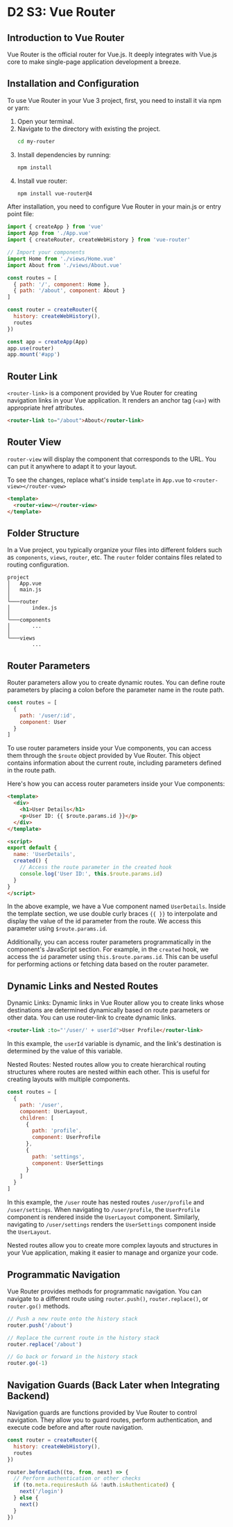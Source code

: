 # D2 S3: Vue Router

## Introduction to Vue Router
Vue Router is the official router for Vue.js. It deeply integrates with Vue.js core to make single-page application development a breeze.

## Installation and Configuration
To use Vue Router in your Vue 3 project, first, you need to install it via npm or yarn:

1. Open your terminal.
2. Navigate to the directory with existing the project.
   ```bash
   cd my-router
   ```
3. Install dependencies by running:
   ```bash
   npm install
   ```
4. Install vue router:
    ```bash
    npm install vue-router@4
    ```

After installation, you need to configure Vue Router in your main.js or entry point file:

```javascript
import { createApp } from 'vue'
import App from './App.vue'
import { createRouter, createWebHistory } from 'vue-router'

// Import your components
import Home from './views/Home.vue'
import About from './views/About.vue'

const routes = [
  { path: '/', component: Home },
  { path: '/about', component: About }
]

const router = createRouter({
  history: createWebHistory(),
  routes
})

const app = createApp(App)
app.use(router)
app.mount('#app')
```


## Router Link
`<router-link>` is a component provided by Vue Router for creating navigation links in your Vue application. It renders an anchor tag (`<a>`) with appropriate href attributes.

```html
<router-link to="/about">About</router-link>
```

## Router View
`router-view` will display the component that corresponds to the URL. You can put it anywhere to adapt it to your layout.

To see the changes, replace what's inside `template` in `App.vue` to `<router-view></router-vuew>`
```html
<template>
  <router-view></router-view>
</template>
```

## Folder Structure
In a Vue project, you typically organize your files into different folders such as `components`, `views`, `router`, etc. The `router` folder contains files related to routing configuration.

```
project
│   App.vue
│   main.js
│
└───router
│       index.js
│   
└───components
│       ...
│   
└───views
        ...
```

## Router Parameters
Router parameters allow you to create dynamic routes. You can define route parameters by placing a colon before the parameter name in the route path.

```javascript
const routes = [
  {
    path: '/user/:id',
    component: User
  }
]
```
To use router parameters inside your Vue components, you can access them through the `$route` object provided by Vue Router. This object contains information about the current route, including parameters defined in the route path.

Here's how you can access router parameters inside your Vue components:

```html
<template>
  <div>
    <h1>User Details</h1>
    <p>User ID: {{ $route.params.id }}</p>
  </div>
</template>

<script>
export default {
  name: 'UserDetails',
  created() {
    // Access the route parameter in the created hook
    console.log('User ID:', this.$route.params.id)
  }
}
</script>
```
In the above example, we have a Vue component named `UserDetails`. Inside the template section, we use double curly braces `{{ }}` to interpolate and display the value of the id parameter from the route. We access this parameter using `$route.params.id`.

Additionally, you can access router parameters programmatically in the component's JavaScript section. For example, in the `created` hook, we access the `id` parameter using `this.$route.params.id`. This can be useful for performing actions or fetching data based on the router parameter.

## Dynamic Links and Nested Routes

Dynamic Links:
Dynamic links in Vue Router allow you to create links whose destinations are determined dynamically based on route parameters or other data. You can use router-link to create dynamic links.

```html
<router-link :to="'/user/' + userId">User Profile</router-link>
```

In this example, the `userId` variable is dynamic, and the link's destination is determined by the value of this variable.

Nested Routes:
Nested routes allow you to create hierarchical routing structures where routes are nested within each other. This is useful for creating layouts with multiple components.

```javascript
const routes = [
  {
    path: '/user',
    component: UserLayout,
    children: [
      {
        path: 'profile',
        component: UserProfile
      },
      {
        path: 'settings',
        component: UserSettings
      }
    ]
  }
]
```

In this example, the `/user` route has nested routes `/user/profile` and `/user/settings`. When navigating to `/user/profile`, the `UserProfile` component is rendered inside the `UserLayout` component. Similarly, navigating to `/user/settings` renders the `UserSettings` component inside the `UserLayout`.

Nested routes allow you to create more complex layouts and structures in your Vue application, making it easier to manage and organize your code.


## Programmatic Navigation
Vue Router provides methods for programmatic navigation. You can navigate to a different route using `router.push()`, `router.replace()`, or `router.go()` methods.

```javascript
// Push a new route onto the history stack
router.push('/about')

// Replace the current route in the history stack
router.replace('/about')

// Go back or forward in the history stack
router.go(-1)
```

## Navigation Guards (Back Later when Integrating Backend)
Navigation guards are functions provided by Vue Router to control navigation. They allow you to guard routes, perform authentication, and execute code before and after route navigation.

```javascript
const router = createRouter({
  history: createWebHistory(),
  routes
})

router.beforeEach((to, from, next) => {
  // Perform authentication or other checks
  if (to.meta.requiresAuth && !auth.isAuthenticated) {
    next('/login')
  } else {
    next()
  }
})
```

